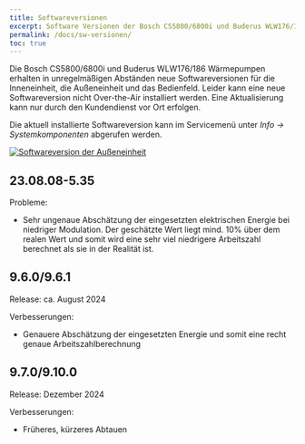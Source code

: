 ```yaml
---
title: Softwareversionen
excerpt: Software Versionen der Bosch CS5800/6800i und Buderus WLW176/186 Wärmepumpen
permalink: /docs/sw-versionen/
toc: true
---
```


Die Bosch CS5800/6800i und Buderus WLW176/186 Wärmepumpen erhalten in unregelmäßigen Abständen neue Softwareversionen für die Inneneinheit, die Außeneinheit und das Bedienfeld.
Leider kann eine neue Softwareversion nicht Over-the-Air installiert werden.
Eine Aktualisierung kann nur durch den Kundendienst vor Ort erfolgen.

Die aktuell installierte Softwareversion kann im Servicemenü unter _Info &rarr; Systemkomponenten_ abgerufen werden.

[![Softwareversion der Außeneinheit](/assets/images/SW-Versionen-Außeneinheit.jpg)](/assets/images/SW-Versionen-Außeneinheit.jpg)

## 23.08.08-5.35

Probleme:

- Sehr ungenaue Abschätzung der eingesetzten elektrischen Energie bei niedriger Modulation.
  Der geschätzte Wert liegt mind. 10% über dem realen Wert und somit wird eine sehr viel niedrigere Arbeitszahl berechnet als sie in der Realität ist.

## 9.6.0/9.6.1

Release: ca. August 2024

Verbesserungen:

- Genauere Abschätzung der eingesetzten Energie und somit eine recht genaue Arbeitszahlberechnung

## 9.7.0/9.10.0

Release: Dezember 2024

Verbesserungen:

- Früheres, kürzeres Abtauen
